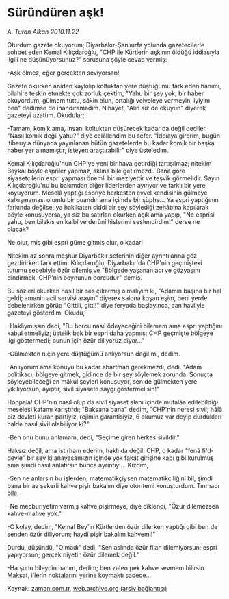 # Süründüren aşk!

*A. Turan Alkan 2010.11.22*

<td class="news-spot">
<p>Oturdum gazete okuyorum; Diyarbakır-Şanlıurfa yolunda gazetecilerle sohbet eden Kemal Kılıçdaroğlu, "CHP ile Kürtlerin aşkının öldüğü iddiasıyla ilgili ne düşünüyorsunuz?" sorusuna şöyle cevap vermiş:</p>
<p><p>-Aşk ölmez, eğer gerçekten seviyorsan!
<p>Gazete okurken aniden kaykılıp koltuktan yere düştüğümü fark eden hanımı, bilahire teskin etmekte çok zorluk çektim, "Yahu bir şey yok; bir haber okuyordum, gülmem tuttu, sâkin olun, ortalığı velveleye vermeyin, iyiyim ben" dedimse de inandıramadım. Nihayet, "Alın siz de okuyun" diyerek gazeteyi uzattım. Okudular;
<p>-Tamam, komik ama, insanı koltuktan düşürecek kadar da değil dediler. "Nasıl komik değil yahu?" diye celâllendim bu sefer. "İddiaya girerim, bugün itibarıyla dünyada yayınlanan bütün gazetelerde bu kadar komik bir başka haber yer almamıştır; isteyen araştırabilir" diye üsteledim.
<p>Kemal Kılıçdaroğlu'nun CHP'ye yeni bir hava getirdiği tartışılmaz; nitekim Baykal böyle espriler yapmaz, aklına bile getirmezdi. Bana göre siyasetçilerin espri yapması önemli bir meziyettir ve teşvik görmelidir. Sayın Kılıçdaroğlu'nu bu bakımdan diğer liderlerden ayırıyor ve farklı bir yere koyuyorum. Meselâ yaptığı espriye herkesten evvel kendisinin gülmeye kalkışmaması olumlu bir puandır ama içimde bir şüphe... Ya espri yaptığının farkında değilse; ya hakikaten ciddi bir şey söylediği zehâbına kapılarak böyle konuşuyorsa, ya siz bu satırları okurken açıklama yapıp, "Ne esprisi yahu, ben bilakis en kalbî ve derûnî hislerimi seslendirdim!" derse ne olacak?
<p>Ne olur, mis gibi espri güme gitmiş olur, o kadar!
<p>Nitekim az sonra meşhur Diyarbakır seferinin diğer ayrıntılarına göz gezdirirken fark ettim: Kılıçdaroğlu, Diyarbakır'da CHP'nin geçmişteki tutumu sebebiyle özür dilemiş ve "Bölgede yaşanan acı ve gözyaşını dindirmek, CHP'nin boynunun borcudur" demiş.
<p>Bu sözleri okurken nasıl bir ses çıkarmış olmalıyım ki, "Adamın başına bir hal geldi; amanin acil servisi arayın" diyerek salona koşan eşim, beni yerde debelenirken görüp "Gittiii, gitti!" diye feryada başlayınca, can havliyle gazeteyi gösterdim. Okudu,
<p>-Haklıymışsın dedi, "Bu borcu nasıl ödeyeceğini bilemem ama espri yaptığını kabul etmeliyiz; üstelik bak bir espri daha yapmış; CHP geçmişte bölgeye ilgi göstermedi; bunun için özür diliyoruz diyor..."
<p>-Gülmekten niçin yere düştüğümü anlıyorsun değil mi, dedim.
<p>-Anlıyorum ama konuyu bu kadar abartman gerekmezdi, dedi. "Adam politikacı; bölgeye gitmek, gidince de bir şey söylemek zorunda. Sonuçta söyleyebileceği en mâkul şeyleri konuşuyor, sen de gülmekten yere yıkılıyorsun; ayıptır, sivil siyasete saygı göstermelisin!"
<p>Hoppala! CHP'nin nasıl olup da sivil siyaset alanı içinde mütalâa edilebildiği meselesi kafamı karıştırdı; "Baksana bana" dedim, "CHP'nin neresi sivil; hâlâ biz devleti kuran partiyiz, rejimin garantisiyiz, 6 okumuz var deyip durdukları halde nasıl sivil olabiliyor ki?"
<p>-Ben onu bunu anlamam, dedi, "Seçime giren herkes sivildir."
<p>Haksız değil, ama istirham ederim, haklı da değil! CHP, o kadar "fenâ fi'd-devle" bir şey ki anayasamızın içinde yok fakat girişine kapı gibi kurulmuş ama şimdi nasıl anlatırsın bunca ayrıntıyı... Kızdım,
<p>-Sen ne anlarsın bu işlerden, matematikçiysen matematikçiliğini bil, şimdi bana bir az şekerli kahve pişir bakalım diye otoritemi konuşturdum. Tınmadı bile,
<p>-Ne mecburiyetim varmış kahve pişirmeye, diye diklendi, "Özür dilemezsen kahve-mahve yok."
<p>-O kolay, dedim, "Kemal Bey'in Kürtlerden özür dilerken yaptığı gibi ben de senden özür diliyorum; haydi pişir bakalım kahvemi!"
<p>Durdu, düşündü, "Olmadı" dedi, "Sen aslında özür filan dilemiyorsun; espri yapıyorsun; gerçek niyetin özür dilemek değil."
<p>-Ha şunu bileydin hanım, dedim; ben zaten pek kahve sevmem bilirsin. Maksat, i'lerin noktalarını yerine koymaktı sadece... </p>
<a href="http://web.archive.org/web/20101130044930/mailto:t.alkan@zaman.com.tr">
</a></p></p></p></p></p></p></p></p></p></p></p></p></p></p></p></p></p></p></td>

Kaynak: [zaman.com.tr](http://zaman.com.tr/yazar.do?yazino=1055342), [web.archive.org (arşiv bağlantısı)](http://web.archive.org/web/20101130044930/http://zaman.com.tr/yazar.do?yazino=1055342)
